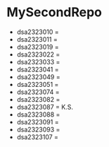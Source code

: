 # MySecondRepo

- dsa2323010 = 
- dsa2323011 = 
- dsa2323019 = 
- dsa2323022 = 
- dsa2323033 = 
- dsa2323041 = 
- dsa2323049 = 
- dsa2323051 = 
- dsa2323074 = 
- dsa2323082 = 
- dsa2323087 = K.S.
- dsa2323088 = 
- dsa2323091 = 
- dsa2323093 = 
- dsa2323107 = 
